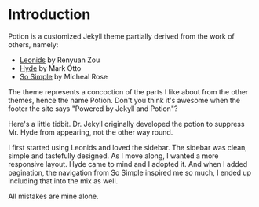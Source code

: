 # Introduction

Potion is a customized Jekyll theme partially derived from the work of others,
namely:

* [Leonids](https://github.com/renyuanz/leonids) by Renyuan Zou
* [Hyde](https://github.com/poole/hyde) by Mark Otto
* [So Simple](https://github.com/mmistakes/so-simple-theme) by Micheal Rose

The theme represents a concoction of the parts I like about from the other
themes, hence the name Potion. Don't you think it's awesome when
the footer the site says "Powered by Jekyll and Potion"?

Here's a little tidbit. Dr. Jekyll originally developed the potion to suppress
Mr. Hyde from appearing, not the other way round.

I first started using Leonids and loved the sidebar. The sidebar was clean,
simple and tastefully designed. As I move along, I wanted a more responsive
layout. Hyde came to mind and I adopted it. And when I added pagination, the
navigation from So Simple inspired me so much, I ended up including that into
the mix as well.

All mistakes are mine alone.
